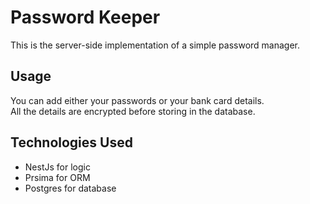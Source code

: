 # Password Keeper

This is the server-side implementation of a simple password manager.

## Usage
You can add either your passwords or your bank card details.\
All the details are encrypted before storing in the database.

## Technologies Used
* NestJs for logic
* Prsima for ORM
* Postgres for database
